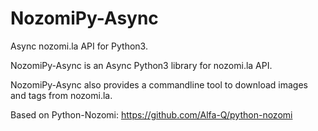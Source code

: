# NozomiPy-Async
Async nozomi.la API for Python3.

NozomiPy-Async is an Async Python3 library for nozomi.la API.

NozomiPy-Async also provides a commandline tool to download images and tags from nozomi.la.

Based on Python-Nozomi: https://github.com/Alfa-Q/python-nozomi